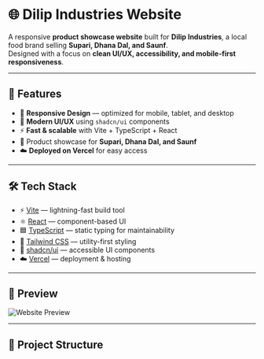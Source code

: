 # 🌐 Dilip Industries Website

A responsive **product showcase website** built for **Dilip Industries**, a local food brand selling **Supari, Dhana Dal, and Saunf**.  
Designed with a focus on **clean UI/UX, accessibility, and mobile-first responsiveness**.

---

## 🚀 Features
- 📱 **Responsive Design** — optimized for mobile, tablet, and desktop
- 🎨 **Modern UI/UX** using `shadcn/ui` components
- ⚡ **Fast & scalable** with Vite + TypeScript + React
- 🎯 Product showcase for **Supari, Dhana Dal, and Saunf**
- ☁️ **Deployed on Vercel** for easy access

---

## 🛠 Tech Stack
- ⚡ [Vite](https://vitejs.dev/) — lightning-fast build tool  
- ⚛️ [React](https://react.dev/) — component-based UI  
- 🟦 [TypeScript](https://www.typescriptlang.org/) — static typing for maintainability  
- 🎨 [Tailwind CSS](https://tailwindcss.com/) — utility-first styling  
- 🧩 [shadcn/ui](https://ui.shadcn.com/) — accessible UI components  
- ☁️ [Vercel](https://vercel.com/) — deployment & hosting  

---

## 📸 Preview
![Website Preview](public/preview.png)

---

## 📂 Project Structure
